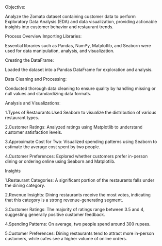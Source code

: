 Objective:

Analyze the Zomato dataset containing customer data to perform Exploratory Data Analysis (EDA) and data visualization, providing actionable insights into customer behavior and restaurant trends.

Process Overview
Importing Libraries:

Essential libraries such as Pandas, NumPy, Matplotlib, and Seaborn were used for data manipulation, analysis, and visualization.


Creating the DataFrame: 

Loaded the dataset into a Pandas DataFrame for exploration and analysis.


Data Cleaning and Processing: 

Conducted thorough data cleaning to ensure quality by handling missing or null values and standardizing data formats.


Analysis and Visualizations:

1.Types of Restaurants:Used Seaborn to visualize the distribution of various restaurant types.

2.Customer Ratings: Analyzed ratings using Matplotlib to understand customer satisfaction levels.

3.Approximate Cost for Two: Visualized spending patterns using Seaborn to estimate the average cost spent by two people.

4.Customer Preferences: Explored whether customers prefer in-person dining or ordering online using Seaborn and Matplotlib.


Insights

1.Restaurant Categories: A significant portion of the restaurants falls under the dining category.

2.Revenue Insights: Dining restaurants receive the most votes, indicating that this category is a strong revenue-generating segment.

3.Customer Ratings: The majority of ratings range between 3.5 and 4, suggesting generally positive customer feedback.

4.Spending Patterns: On average, two people spend around 300 rupees.

5.Customer Preferences: Dining restaurants tend to attract more in-person customers, while cafes see a higher volume of online orders.
